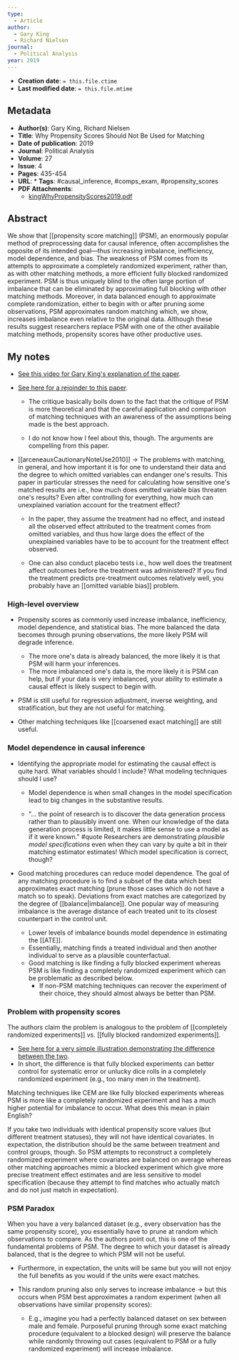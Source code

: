 ```yaml
---
type:
  - Article
author:
  - Gary King
  - Richard Nielsen
journal:
  - Political Analysis
year: 2019
---
```


* **Creation date**: `= this.file.ctime`
* **Last modified date**: `= this.file.mtime`

## Metadata

* **Author(s)**: Gary King, Richard Nielsen
* **Title**: Why Propensity Scores Should Not Be Used for Matching
* **Date of publication**: 2019
* **Journal**: Political Analysis
* **Volume**: 27
* **Issue**: 4
* **Pages**: 435-454
* **URL**: * **Tags**: #causal_inference, #comps_exam, #propensity_scores
* **PDF Attachments**:
  * [kingWhyPropensityScores2019.pdf](zotero://open-pdf/library/items/SAF68JSN)

## Abstract

We show that [[propensity score matching]] (PSM), an enormously popular method of preprocessing data for causal inference, often accomplishes the opposite of its intended goal—thus increasing imbalance, inefficiency, model dependence, and bias. The weakness of PSM comes from its attempts to approximate a completely randomized experiment, rather than, as with other matching methods, a more efficient fully blocked randomized experiment. PSM is thus uniquely blind to the often large portion of imbalance that can be eliminated by approximating full blocking with other matching methods. Moreover, in data balanced enough to approximate complete randomization, either to begin with or after pruning some observations, PSM approximates random matching which, we show, increases imbalance even relative to the original data. Although these results suggest researchers replace PSM with one of the other available matching methods, propensity scores have other productive uses.

## My notes

* [See this video for Gary King's explanation of the paper](https://www.youtube.com/watch?v=rBv39pK1iEs).
  
* [See here for a rejoinder to this paper](https://www.journals.uchicago.edu/doi/full/10.1086/711393).
  
	* The critique basically boils down to the fact that the critique of PSM is more theoretical and that the careful application and comparison of matching techniques with an awareness of the assumptions being made is the best approach.
	  
	* I do not know how I feel about this, though. The arguments are compelling from this paper.
	  
* [[arceneauxCautionaryNoteUse2010]] -> The problems with matching, in general, and how important it is for one to understand their data and the degree to which omitted variables can endanger one's results. This paper in particular stresses the need for calculating how sensitive one's matched results are i.e., how much does omitted variable bias threaten one's results? Even after controlling for everything, how much can unexplained variation account for the treatment effect?
  
	* In the paper, they assume the treatment had no effect, and instead all the observed effect attributed to the treatment comes from omitted variables, and thus how large does the effect of the unexplained variables have to be to account for the treatment effect observed.
	  
	* One can also conduct placebo tests i.e., how well does the treatment affect outcomes before the treatment was administered? If you find the treatment predicts pre-treatment outcomes relatively well, you probably have an [[omitted variable bias]] problem.
### High-level overview

* Propensity scores as commonly used increase imbalance, inefficiency, model dependence, and statistical bias. The more balanced the data becomes through pruning observations, the more likely PSM will degrade inference.
  
	* The more one's data is already balanced, the more likely it is that PSM will harm your inferences.
	* The more imbalanced one's data is, the more likely it is PSM can help, but if your data is very imbalanced, your ability to estimate a causal effect is likely suspect to begin with.
  
* PSM is still useful for regression adjustment, inverse weighting, and stratification, but they are not useful for matching.
  
* Other matching techniques like [[coarsened exact matching]] are still useful. 

### Model dependence in causal inference

* Identifying the appropriate model for estimating the causal effect is quite hard. What variables should I include? What modeling techniques should I use?
  
	* Model dependence is when small changes in the model specification lead to big changes in the substantive results.

	* "... the point of research is to discover the data generation process rather than to plausibly invent one. When our knowledge of the data generation process is limited, it makes little sense to use a model as if it were known." #quote Researchers are demonstrating *plausible model specifications* even when they can vary by quite a bit in their matching estimator estimates! Which model specification is correct, though?
	
* Good matching procedures can reduce model dependence. The goal of any matching procedure is to find a subset of the data which best approximates exact matching (prune those cases which do not have a match so to speak). Deviations from exact matches are categorized by the degree of [[balance|imbalance]]. One popular way of measuring imbalance is the average distance of each treated unit to its closest counterpart in the control unit.

	* Lower levels of imbalance bounds model dependence in estimating the [[ATE]].
	* Essentially, matching finds a treated individual and then another individual to serve as a plausible counterfactual.
	* Good matching is like finding a fully blocked experiment whereas PSM is like finding a completely randomized experiment which can be problematic as described below.
		* If non-PSM matching techniques can recover the experiment of their choice, they should almost always be better than PSM.

### Problem with propensity scores

The authors claim the problem is analogous to the problem of [[completely randomized experiments]] vs. [[fully blocked randomized experiments]].

* [See here for a very simple illustration demonstrating the difference between the two](https://quantifyinghealth.com/randomized-block-design-vs-completely-randomized-design/).
* In short, the difference is that fully blocked experiments can better control for systematic error or unlucky dice rolls in a completely randomized experiment (e.g., too many men in the treatment).

Matching techniques like CEM are like fully blocked experiments whereas PSM is more like a completely randomized experiment and has a much higher potential for imbalance to occur. What does this mean in plain English?

If you take two individuals with identical propensity score values (but different treatment statuses), they will not have identical covariates. In expectation, the distribution should be the same between treatment and control groups, though. So PSM attempts to reconstruct a completely randomized experiment where covariates are balanced on average whereas other matching approaches mimic a blocked experiment which give more precise treatment effect estimates and are less sensitive to model specification (because they attempt to find matches who actually match and do not just match in expectation).

### PSM Paradox

When you have a very balanced dataset (e.g., every observation has the same propensity score), you essentially have to prune at random which observations to compare. As the authors point out, this is one of the fundamental problems of PSM. The degree to which your dataset is already balanced, that is the degree to which PSM will not be useful.

* Furthermore, in expectation, the units will be same but you will not enjoy the full benefits as you would if the units were exact matches.
  
* This random pruning also only serves to increase imbalance -> but this occurs when PSM best approximates a random experiment (when all observations have similar propensity scores):
	* E.g., imagine you had a perfectly balanced dataset on sex between male and female. Purposeful pruning through some exact matching procedure (equivalent to a blocked design) will preserve the balance while randomly throwing out cases (equivalent to PSM or a fully randomized experiment) will increase imbalance.